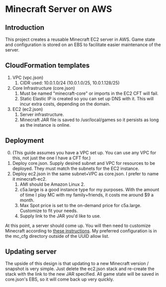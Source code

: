 # Minecraft Server on AWS

## Introduction
This project creates a reusable Minecraft EC2 server in AWS. Game state and configuration is stored on an EBS to facilitate easier maintenance of the server.

## CloudFormation templates
1. VPC (vpc.json)
   1. CIDR used: 10.0.1.0/24 (10.0.1.0/25, 10.0.1.128/25)
2. Core Infrastructure (core.json)
   1. Must be named "minecraft-core" or imports in the EC2 CFT will fail.
   2. Static Elastic IP is created so you can set up DNS with it. This will incur extra costs, depending on the domain.
3. EC2 (ec2.json)
   1. Server infrastructure. 
   2. Minecraft JAR file is saved to /usr/local/games so it persists as long as the instance is online.


## Deployment
   0. (This guide assumes you have a VPC set up. You can use any VPC for this, not just the one I have a CFT for.)
   1. Deploy core.json. Supply desired subnet and VPC for resources to be deployed. They must match the subnets for the EC2 instance.
   2. Deploy ec2.json in the same subnet+VPC as core.json. I prefer to name it minecraft-ec2. 
      1. AMI should be Amazon Linux 2.
      2. c5a.large is a good instance type for my purposes. With the amount of time I play MC with my family+friends, it costs me around $9 a month.
      3. Max Spot price is set to the on-demand price for c5a.large. Customize to fit your needs.
      4. Supply link to the JAR you'd like to use.

At this point, a server should come up. You will then need to customize Minecraft according to [these instructions](https://help.minecraft.net/hc/en-us/articles/360058525452-How-to-Setup-a-Minecraft-Java-Edition-Server). My preferred configuration is in the mc_cfg directory outside of the UUID allow list.


## Updating server
The upside of this design is that updating to a new Minecraft version / snapshot is very simple. Just delete the ec2.json stack and re-create the stack with the link to the new JAR specified. All game state will be saved in core.json's EBS, so it will come back up very quickly. 